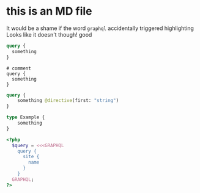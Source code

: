 # this is an MD file

It would be a shame if the word `graphql` accidentally triggered highlighting
Looks like it doesn't though! good

```graphql
query {
  something
}
```

```gql
# comment
query {
  something
}
```

```GraphQL
query {
    something @directive(first: "string")
}

type Example {
    something
}
```

```php
<?php
  $query = <<<GRAPHQL
    query {
      site {
        name
      }
    }
  GRAPHQL;
?>
```

